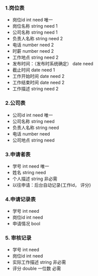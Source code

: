 ### 1.岗位表
+ 岗位id int need 唯一
+ 岗位名称 string need 1
+ 公司名称 string need 1
+ 负责人名称 string need 2
+ 电话 number need 2
+ 时薪 number need 2
+ 工作地点 string need 2
+ 发布时间：（发布时系统确定） date need
+ 截止时间 date need 1
+ 工作开始时间 date need 2
+ 工作结束时间 date need 2
+ 工作描述 string need 2

### 2.公司表
+ 公司id int need 唯一
+ 公司名称 string need
+ 负责人名称 string need
+ 电话 number need
+ 公司地点 string need

### 3.申请者表
+ 学号 int need 唯一
+ 姓名 string need
+ 个人描述 string 非必需
+ 以往申请：后台自动记录{工作id， 评分}

### 4.申请记录表
+ 学号 int need
+ 岗位id int need
+ 申请情况 bool

### 5. 审核记录
+ 学号 int need
+ 岗位id int need
+ 实际工作描述 string 非必需
+ 评分 double 一位数 必需
